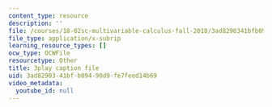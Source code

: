 ```yaml
---
content_type: resource
description: ''
file: /courses/18-02sc-multivariable-calculus-fall-2010/3ad8290341bfb09490d9fe7feed14b69_-pr1TLyPyDw.srt
file_type: application/x-subrip
learning_resource_types: []
ocw_type: OCWFile
resourcetype: Other
title: 3play caption file
uid: 3ad82903-41bf-b094-90d9-fe7feed14b69
video_metadata:
  youtube_id: null
---
```

